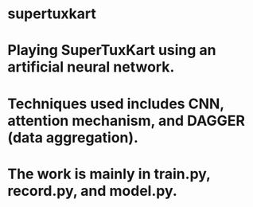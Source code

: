# supertuxkart
# Playing SuperTuxKart using an artificial neural network.
# Techniques used includes CNN, attention mechanism, and DAGGER (data aggregation).
# The work is mainly in train.py, record.py, and model.py.
